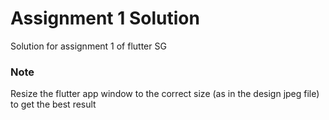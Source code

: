 # Assignment 1 Solution

Solution for assignment 1 of flutter SG

### Note

Resize the flutter app window to the correct size (as in the design jpeg file) to get the best result


